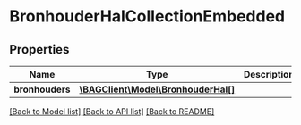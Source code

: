 # BronhouderHalCollectionEmbedded

## Properties
Name | Type | Description | Notes
------------ | ------------- | ------------- | -------------
**bronhouders** | [**\BAGClient\Model\BronhouderHal[]**](BronhouderHal.md) |  | [optional] 

[[Back to Model list]](../../README.md#documentation-for-models) [[Back to API list]](../../README.md#documentation-for-api-endpoints) [[Back to README]](../../README.md)

